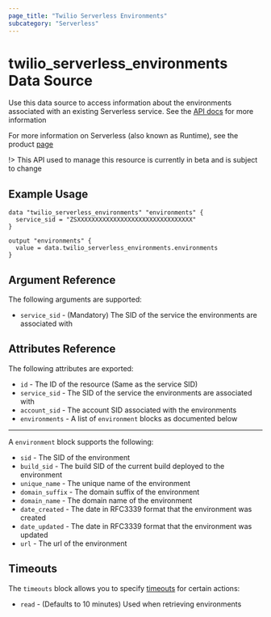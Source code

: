 ```yaml
---
page_title: "Twilio Serverless Environments"
subcategory: "Serverless"
---
```


# twilio_serverless_environments Data Source

Use this data source to access information about the environments associated with an existing Serverless service. See the [API docs](https://www.twilio.com/docs/runtime/functions-assets-api/api/environment) for more information

For more information on Serverless (also known as Runtime), see the product [page](https://www.twilio.com/runtime)

!> This API used to manage this resource is currently in beta and is subject to change

## Example Usage

```hcl
data "twilio_serverless_environments" "environments" {
  service_sid = "ZSXXXXXXXXXXXXXXXXXXXXXXXXXXXXXXXX"
}

output "environments" {
  value = data.twilio_serverless_environments.environments
}
```

## Argument Reference

The following arguments are supported:

- `service_sid` - (Mandatory) The SID of the service the environments are associated with

## Attributes Reference

The following attributes are exported:

- `id` - The ID of the resource (Same as the service SID)
- `service_sid` - The SID of the service the environments are associated with
- `account_sid` - The account SID associated with the environments
- `environments` - A list of `environment` blocks as documented below

---

A `environment` block supports the following:

- `sid` - The SID of the environment
- `build_sid` - The build SID of the current build deployed to the environment
- `unique_name` - The unique name of the environment
- `domain_suffix` - The domain suffix of the environment
- `domain_name` - The domain name of the environment
- `date_created` - The date in RFC3339 format that the environment was created
- `date_updated` - The date in RFC3339 format that the environment was updated
- `url` - The url of the environment

## Timeouts

The `timeouts` block allows you to specify [timeouts](https://www.terraform.io/docs/configuration/resources.html#timeouts) for certain actions:

- `read` - (Defaults to 10 minutes) Used when retrieving environments

